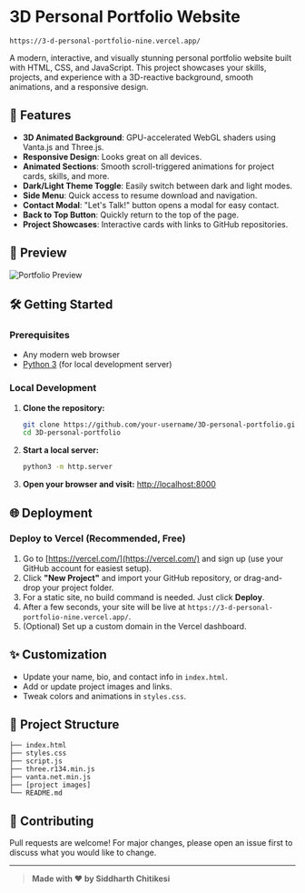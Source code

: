# 3D Personal Portfolio Website

`https://3-d-personal-portfolio-nine.vercel.app/`

A modern, interactive, and visually stunning personal portfolio website built with HTML, CSS, and JavaScript. This project showcases your skills, projects, and experience with a 3D-reactive background, smooth animations, and a responsive design.

## 🚀 Features

- **3D Animated Background**: GPU-accelerated WebGL shaders using Vanta.js and Three.js.
- **Responsive Design**: Looks great on all devices.
- **Animated Sections**: Smooth scroll-triggered animations for project cards, skills, and more.
- **Dark/Light Theme Toggle**: Easily switch between dark and light modes.
- **Side Menu**: Quick access to resume download and navigation.
- **Contact Modal**: "Let's Talk!" button opens a modal for easy contact.
- **Back to Top Button**: Quickly return to the top of the page.
- **Project Showcases**: Interactive cards with links to GitHub repositories.

## 📸 Preview
![Portfolio Preview](personal%20online%20portfolio.jpg)

## 🛠️ Getting Started

### Prerequisites
- Any modern web browser
- [Python 3](https://www.python.org/) (for local development server)

### Local Development
1. **Clone the repository:**
   ```bash
   git clone https://github.com/your-username/3D-personal-portfolio.git
   cd 3D-personal-portfolio
   ```
2. **Start a local server:**
   ```bash
   python3 -m http.server
   ```
3. **Open your browser and visit:**
   [http://localhost:8000](http://localhost:8000)

## 🌐 Deployment

### Deploy to Vercel (Recommended, Free)
1. Go to [https://vercel.com/](https://vercel.com/) and sign up (use your GitHub account for easiest setup).
2. Click **"New Project"** and import your GitHub repository, or drag-and-drop your project folder.
3. For a static site, no build command is needed. Just click **Deploy**.
4. After a few seconds, your site will be live at `https://3-d-personal-portfolio-nine.vercel.app/`.
5. (Optional) Set up a custom domain in the Vercel dashboard.

## ✨ Customization
- Update your name, bio, and contact info in `index.html`.
- Add or update project images and links.
- Tweak colors and animations in `styles.css`.

## 📂 Project Structure
```
├── index.html
├── styles.css
├── script.js
├── three.r134.min.js
├── vanta.net.min.js
├── [project images]
└── README.md
```

## 🤝 Contributing
Pull requests are welcome! For major changes, please open an issue first to discuss what you would like to change.

---

> **Made with ❤️ by Siddharth Chitikesi** 
